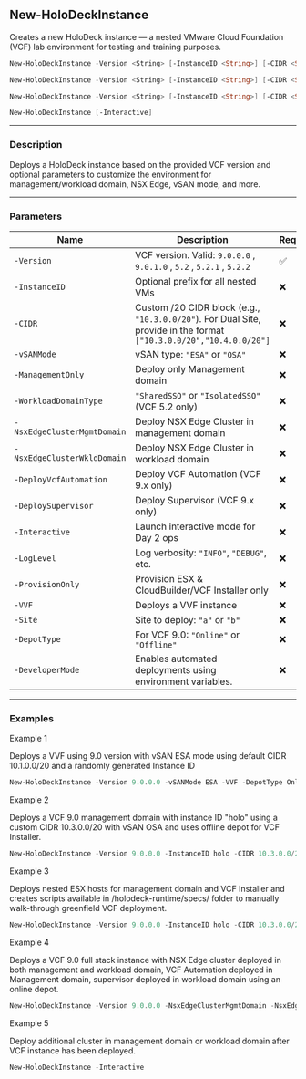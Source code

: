 ## New-HoloDeckInstance

Creates a new HoloDeck instance — a nested VMware Cloud Foundation (VCF) lab environment for testing and training purposes.

```powershell
New-HoloDeckInstance -Version <String> [-InstanceID <String>] [-CIDR <String[]>] [-vSANMode <String>] [-LogLevel <String>] [-ProvisionOnly] -VVF [-Site <String>] [-DepotType <String>] [-DeveloperMode]

New-HoloDeckInstance -Version <String> [-InstanceID <String>] [-CIDR <String[]>] [-vSANMode <String>] -ManagementOnly [-NsxEdgeClusterMgmtDomain] [-DeployVcfAutomation] [-LogLevel <String>] [-ProvisionOnly] [-Site <String>] [-DepotType <String>] [-DeveloperMode]

New-HoloDeckInstance -Version <String> [-InstanceID <String>] [-CIDR <String[]>] [-vSANMode <String>] [-WorkloadDomainType <String>] [-NsxEdgeClusterMgmtDomain] [-NsxEdgeClusterWkldDomain] [-DeployVcfAutomation] [-DeploySupervisor] [-LogLevel <String>] [-ProvisionOnly] [-Site <String>] [-DepotType <String>] [-DeveloperMode]

New-HoloDeckInstance [-Interactive]
```

---

### Description

Deploys a HoloDeck instance based on the provided VCF version and optional parameters to customize the environment for management/workload domain, NSX Edge, vSAN mode, and more.

---

### Parameters

| Name | Description | Required | Default |
|------|-------------|----------|---------|
| `-Version` | VCF version. Valid: `9.0.0.0` , `9.0.1.0` , `5.2` , `5.2.1` , `5.2.2` | ✅ | |
| `-InstanceID` | Optional prefix for all nested VMs | ❌ | Random |
| `-CIDR` | Custom /20 CIDR block (e.g., `"10.3.0.0/20"`). For Dual Site, provide in the format `["10.3.0.0/20","10.4.0.0/20"]` | ❌ | `10.1.0.0/20` |
| `-vSANMode` | vSAN type: `"ESA"` or `"OSA"` | ❌ | `OSA` |
| `-ManagementOnly` | Deploy only Management domain | ❌ | `False` |
| `-WorkloadDomainType` | `"SharedSSO"` or `"IsolatedSSO"` (VCF 5.2 only) | ❌ | `SharedSSO` |
| `-NsxEdgeClusterMgmtDomain` | Deploy NSX Edge Cluster in management domain | ❌ | `False` |
| `-NsxEdgeClusterWkldDomain` | Deploy NSX Edge Cluster in workload domain | ❌ | `False` |
| `-DeployVcfAutomation` | Deploy VCF Automation (VCF 9.x only) | ❌ | `False` |
| `-DeploySupervisor` | Deploy Supervisor (VCF 9.x only) | ❌ | `False` |
| `-Interactive` | Launch interactive mode for Day 2 ops | ❌ | `False` |
| `-LogLevel` | Log verbosity: `"INFO"`, `"DEBUG"`, etc. | ❌ | `INFO` |
| `-ProvisionOnly` | Provision ESX & CloudBuilder/VCF Installer only | ❌ | `False` |
| `-VVF` | Deploys a VVF instance | ❌ | |
| `-Site` | Site to deploy: `"a"` or `"b"` | ❌ | `a` |
| `-DepotType` | For VCF 9.0: `"Online"` or `"Offline"` | ❌ | `Online` |
| `-DeveloperMode` | Enables automated deployments using environment variables. | ❌ | `False` |

---

### Examples

 Example 1
 
Deploys a VVF using 9.0 version with vSAN ESA mode using default CIDR 10.1.0.0/20 and a randomly generated Instance ID
```powershell
New-HoloDeckInstance -Version 9.0.0.0 -vSANMode ESA -VVF -DepotType Online
```

 Example 2

Deploys a VCF 9.0 management domain with instance ID "holo" using a custom CIDR 10.3.0.0/20 with vSAN OSA and uses offline depot for VCF Installer.
```powershell
New-HoloDeckInstance -Version 9.0.0.0 -InstanceID holo -CIDR 10.3.0.0/20 -vSANMode OSA -ManagementOnly -NsxEdgeClusterMgmtDomain -DeployVcfAutomation -DepotType Offline
```

 Example 3

Deploys nested ESX hosts for management domain and VCF Installer and creates scripts available in /holodeck-runtime/specs/ folder to manually walk-through greenfield VCF deployment.
```powershell
New-HoloDeckInstance -Version 9.0.0.0 -InstanceID holo -CIDR 10.3.0.0/20 -vSANMode OSA -ManagementOnly -NsxEdgeClusterMgmtDomain -DeployVcfAutomation -ProvisionOnly
```

 Example 4

Deploys a VCF 9.0 full stack instance with NSX Edge cluster deployed in both management and workload domain, VCF Automation deployed in Management domain, supervisor deployed in workload domain using an online depot.
```powershell
New-HoloDeckInstance -Version 9.0.0.0 -NsxEdgeClusterMgmtDomain -NsxEdgeClusterWkldDomain -DeployVcfAutomation -DeploySupervisor -DepotType Online
```

 Example 5

Deploy additional cluster in management domain or workload domain after VCF instance has been deployed.
```powershell
New-HoloDeckInstance -Interactive
```